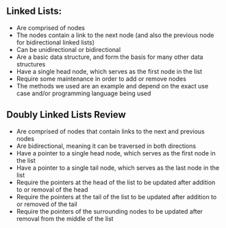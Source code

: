 ## Linked Lists:

-   Are comprised of nodes
-   The nodes contain a link to the next node (and also the previous node for bidirectional linked lists)
-   Can be unidirectional or bidirectional
-   Are a basic data structure, and form the basis for many other data structures
-   Have a single head node, which serves as the first node in the list
-   Require some maintenance in order to add or remove nodes
-   The methods we used are an example and depend on the exact use case and/or programming language being used

## Doubly Linked Lists Review

-   Are comprised of nodes that contain links to the next and previous nodes
-   Are bidirectional, meaning it can be traversed in both directions
-   Have a pointer to a single head node, which serves as the first node in the list
-   Have a pointer to a single tail node, which serves as the last node in the list
-   Require the pointers at the head of the list to be updated after addition to or removal of the head
-   Require the pointers at the tail of the list to be updated after addition to or removed of the tail
-   Require the pointers of the surrounding nodes to be updated after removal from the middle of the list
